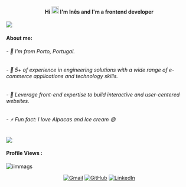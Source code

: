 
<h4 align="center">Hi <img src="https://media.giphy.com/media/hvRJCLFzcasrR4ia7z/giphy.gif" width="20"> I'm Inês and I'm a frontend developer </h4>

<a href="https://www.youtube.com/watch?v=dQw4w9WgXcQ"><img src="https://user-images.githubusercontent.com/73097560/115834477-dbab4500-a447-11eb-908a-139a6edaec5c.gif"></a>

<h4>About me:</h4>

<h6>- 🌱 I’m from Porto, Portugal.</h6>
<h6>- 🔭 5+ of experience in engineering solutions with a wide range of e-commerce applications and technology skills.</h6>
<h6>- 💬 Leverage front-end expertise to build interactive and user-centered websites.</h6>
<h6>- ⚡ Fun fact: I love Alpacas and Ice cream 😄</h6>

<a href="https://www.youtube.com/watch?v=dQw4w9WgXcQ"><img src="https://user-images.githubusercontent.com/73097560/115834477-dbab4500-a447-11eb-908a-139a6edaec5c.gif"></a>

<p align="right"> <h4>Profile Views :</h4><img src="https://komarev.com/ghpvc/?username=iimmags&label=Profile%20views&color=0e75b6&style=flat" alt="iimmags" /> 
</p>

<p align="center">
	<a href="mailto:inn.mendes.11@gmail.com"><img img src="https://img.shields.io/badge/gmail-%23EA4335.svg?style=plastic&logo=gmail&logoColor=white" alt="Gmail"/></a>
	<a href="https://github.com/iimmags"><img src="https://img.shields.io/badge/github-%23181717.svg?style=plastic&logo=github&logoColor=white" alt="GitHub"/></a>
	<a href="https://www.linkedin.com/in/inesmmagalhaes/"><img src="https://img.shields.io/badge/linkedin-%230A66C2.svg?style=plastic&logo=linkedin&logoColor=white" alt="LinkedIn"/></a>
